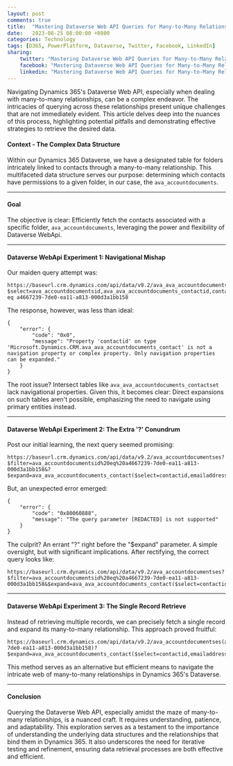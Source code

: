 ```yaml
---
layout: post
comments: true
title:  "Mastering Dataverse Web API Queries for Many-to-Many Relationships"
date:   2023-08-25 08:00:00 +0800
categories: Technology
tags: [D365, PowerPlatform, Dataverse, Twitter, Facebook, LinkedIn]
sharing:
    twitter: "Mastering Dataverse Web API Queries for Many-to-Many Relationships"
    facebook: "Mastering Dataverse Web API Queries for Many-to-Many Relationships"
    linkedin: "Mastering Dataverse Web API Queries for Many-to-Many Relationships"
---
```


Navigating Dynamics 365's Dataverse Web API, especially when dealing with many-to-many relationships, can be a complex endeavor. The intricacies of querying across these relationships present unique challenges that are not immediately evident. This article delves deep into the nuances of this process, highlighting potential pitfalls and demonstrating effective strategies to retrieve the desired data.

#### **Context - The Complex Data Structure**
Within our Dynamics 365 Dataverse, we have a designated table for folders intricately linked to contacts through a many-to-many relationship. This multifaceted data structure serves our purpose: determining which contacts have permissions to a given folder, in our case, the `ava_accountdocuments`.

---

#### **Goal**
The objective is clear: Efficiently fetch the contacts associated with a specific folder, `ava_accountdocuments`, leveraging the power and flexibility of Dataverse WebApi.

---

#### **Dataverse WebApi Experiment 1: Navigational Mishap**

Our maiden query attempt was:
```
https://baseurl.crm.dynamics.com/api/data/v9.2/ava_ava_accountdocuments_contactSet?$select=ava_accountdocumentsid,ava_ava_accountdocuments_contactid,contactid&$expand=contactid($select=emailaddress1)&$filter=ava_accountdocumentsid eq a4667239-7de0-ea11-a813-000d3a1bb158
```

The response, however, was less than ideal:
```
{
    "error": {
        "code": "0x0",
        "message": "Property 'contactid' on type 'Microsoft.Dynamics.CRM.ava_ava_accountdocuments_contact' is not a navigation property or complex property. Only navigation properties can be expanded."
    }
}
```

The root issue? Intersect tables like `ava_ava_accountdocuments_contactset` lack navigational properties. Given this, it becomes clear: Direct expansions on such tables aren't possible, emphasizing the need to navigate using primary entities instead.

---

#### **Dataverse WebApi Experiment 2: The Extra '?' Conundrum**

Post our initial learning, the next query seemed promising:
```
https://baseurl.crm.dynamics.com/api/data/v9.2/ava_accountdocumentses?$filter=ava_accountdocumentsid%20eq%20a4667239-7de0-ea11-a813-000d3a1bb158&?$expand=ava_ava_accountdocuments_contact($select=contactid,emailaddress1)
```

But, an unexpected error emerged:
```
{
    "error": {
        "code": "0x80060888",
        "message": "The query parameter [REDACTED] is not supported"
    }
}
```

The culprit? An errant "?" right before the "$expand" parameter. A simple oversight, but with significant implications. After rectifying, the correct query looks like:
```
https://baseurl.crm.dynamics.com/api/data/v9.2/ava_accountdocumentses?$filter=ava_accountdocumentsid%20eq%20a4667239-7de0-ea11-a813-000d3a1bb158&$expand=ava_ava_accountdocuments_contact($select=contactid,emailaddress1)&$top=50
```

---

#### **Dataverse WebApi Experiment 3: The Single Record Retrieve**

Instead of retrieving multiple records, we can precisely fetch a single record and expand its many-to-many relationship. This approach proved fruitful:
```
https://baseurl.crm.dynamics.com/api/data/v9.2/ava_accountdocumentses(a4667239-7de0-ea11-a813-000d3a1bb158)?$expand=ava_ava_accountdocuments_contact($select=contactid,emailaddress1)
```

This method serves as an alternative but efficient means to navigate the intricate web of many-to-many relationships in Dynamics 365's Dataverse.

---

#### **Conclusion**

Querying the Dataverse Web API, especially amidst the maze of many-to-many relationships, is a nuanced craft. It requires understanding, patience, and adaptability. This exploration serves as a testament to the importance of understanding the underlying data structures and the relationships that bind them in Dynamics 365. It also underscores the need for iterative testing and refinement, ensuring data retrieval processes are both effective and efficient.